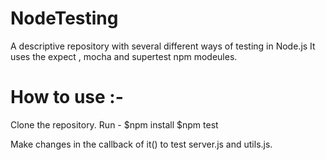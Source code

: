 # NodeTesting
A descriptive repository with several different ways of testing in Node.js
It uses the expect , mocha and supertest npm modeules.

How to use :-
=== 
Clone the repository.
Run - $npm install
      $npm test 

Make changes in the callback of it() to test server.js and utils.js.       
